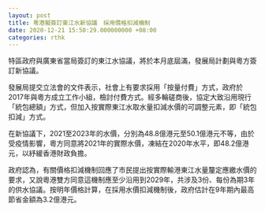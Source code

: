 ```yaml
---
layout: post
title: 粵港擬簽訂東江水新協議　採用價格扣減機制
date: 2020-12-21 15:50:29.000000000 +08:00
categories: rthk
---
```


特區政府與廣東省當局簽訂的東江水協議，將於本月底屆滿，發展局計劃與粵方簽訂新協議。

發展局提交立法會的文件表示，社會上有要求採用「按量付費」方式，政府於2017年與粵方成立工作小組，檢討付費方式。經多輪磋商後，協定大致沿用現行「統包總額」方式，但加入按實際東江水取水量扣減水價的可調整元素，即「統包扣減」方式。

在新協議下，2021至2023年的水價，分別為48.8億港元至50.1億港元不等，由於受疫情影響，粵方同意將2021年的實際水價，凍結在2020年水平，即48.2億港元，以紓緩香港財政負擔。

政府認為，有關價格扣減機制回應了市民提出按實際輸港東江水量釐定應繳水價的要求，又說粵港雙方同意這機制應至少沿用到2029年，共涉及3份、每份為期3年的供水協議。按明年價格計算，在採用水價扣減機制後，政府估計在9年期內最高節省金額為3.2億港元。
